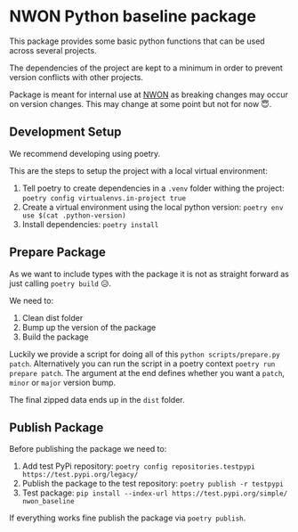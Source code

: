 # NWON Python baseline package

This package provides some basic python functions that can be used across several projects.

The dependencies of the project are kept to a minimum in order to prevent version conflicts with other projects.

Package is meant for internal use at [NWON](https://nwon.de) as breaking changes may occur on version changes. This may change at some point but not for now 😇.

## Development Setup

We recommend developing using poetry. 

This are the steps to setup the project with a local virtual environment:

1. Tell poetry to create dependencies in a `.venv` folder withing the project: `poetry config virtualenvs.in-project true`
1. Create a virtual environment using the local python version: `poetry env use $(cat .python-version)`
1. Install dependencies: `poetry install`

## Prepare Package

As we want to include types with the package it is not as straight forward as just calling `poetry build` 😥.

We need to:

1. Clean dist folder
1. Bump up the version of the package
1. Build the package

Luckily we provide a script for doing all of this `python scripts/prepare.py patch`. Alternatively you can run the script in a poetry context `poetry run prepare patch`. The argument at the end defines whether you want a `patch`, `minor` or `major` version bump.

The final zipped data ends up in the `dist` folder.

## Publish Package

Before publishing the package we need to:

1. Add test PyPi repository: `poetry config repositories.testpypi https://test.pypi.org/legacy/`
2. Publish the package to the test repository: `poetry publish -r testpypi`
3. Test package: `pip install --index-url https://test.pypi.org/simple/ nwon_baseline`

If everything works fine publish the package via `poetry publish`.
